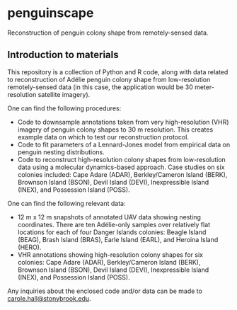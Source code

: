 # penguinscape
Reconstruction of penguin colony shape from remotely-sensed data. 

## Introduction to materials
This repository is a collection of Python and R code, along with data related to reconstruction of Adélie penguin colony shape from low-resolution remotely-sensed data (in this case, the application would be 30 meter-resolution satellite imagery).

One can find the following procedures:

- Code to downsample annotations taken from very high-resolution (VHR) imagery of penguin colony shapes to 30 m resolution. This creates example data on which to test our reconstruction protocol.
- Code to fit parameters of a Lennard-Jones model from empirical data on penguin nesting distributions. 
- Code to reconstruct high-resolution colony shapes from low-resolution data using a molecular dynamics-based approach. Case studies on six colonies included: Cape Adare (ADAR), Berkley/Cameron Island (BERK), Brownson Island (BSON), Devil Island (DEVI), Inexpressible Island (INEX), and Possession Island (POSS).

One can find the following relevant data:

- 12 m x 12 m snapshots of annotated UAV data showing nesting coordinates. There are ten Adélie-only samples over relatively flat locations for each of four Danger Islands colonies: Beagle Island (BEAG), Brash Island (BRAS), Earle Island (EARL), and Heroina Island (HERO).
- VHR annotations showing high-resolution colony shapes for six colonies: Cape Adare (ADAR), Berkley/Cameron Island (BERK), Brownson Island (BSON), Devil Island (DEVI), Inexpressible Island (INEX), and Possession Island (POSS).

Any inquiries about the enclosed code and/or data can be made to carole.hall@stonybrook.edu.
